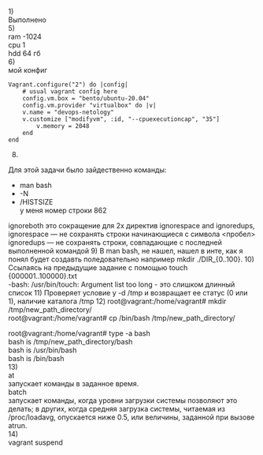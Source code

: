 1)<br>
Выполнено <br>
5)<br>
 ram -1024<br>
 cpu 1<br>
 hdd 64 гб<br>
6) <br>
мой конфиг 
```
Vagrant.configure("2") do |config|
    # usual vagrant config here
    config.vm.box = "bento/ubuntu-20.04"
    config.vm.provider "virtualbox" do |v|
    v.name = "devops-netology"
    v.customize ["modifyvm", :id, "--cpuexecutioncap", "35"]
        v.memory = 2048
    end
end
```
8) 
 Для этой задачи было зайдественно команды:
 - man bash
 - -N
 - /HISTSIZE<br>
у меня номер строки 862

ignoreboth это сокращение для 2х директив ignorespace and ignoredups,<br>
 ignorespace — не сохранять строки начинающиеся с символа <пробел><br>
 ignoredups — не сохранять строки, совпадающие с последней выполненной командой
9) 
 В man bash, не нашел, нашел в инте, как я понял будет создавть поледовательно например mkdir ./DIR_{0..100}.
10) 
 Ссылаясь на предыдущие задание с помощью touch {000001..100000}.txt<br>
-bash: /usr/bin/touch: Argument list too long - это слишком длинный список 
11) 
 Проверяет условие у -d /tmp и возвращает ее статус (0 или 1), наличие каталога /tmp
12) 
 root@vagrant:/home/vagrant# mkdir /tmp/new_path_directory/<br>
root@vagrant:/home/vagrant# cp /bin/bash /tmp/new_path_directory/<br>

root@vagrant:/home/vagrant# type -a bash<br>
bash is /tmp/new_path_directory/bash<br>
bash is /usr/bin/bash<br>
bash is /bin/bash<br>
13)<br>
at<br>
запускает команды в заданное время.<br>
batch<br>
запускает команды, когда уровни загрузки системы позволяют это делать; в других, когда средняя загрузка системы, читаемая из /proc/loadavg, опускается ниже 0.5, или величины, заданной при вызове atrun.<br>
14) 
<br>
vagrant suspend

